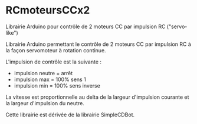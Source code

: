 RCmoteursCCx2
=============

Librairie Arduino pour contrôle de 2 moteurs CC par impulsion RC ("servo-like")

Librairie Arduino permettant le contrôle de 2 moteurs CC par impulsion RC à la façon servomoteur à rotation continue. 

L'impulsion de contrôle est la suivante : 
* impulsion neutre = arrêt
* impulsion max = 100% sens 1
* impulsion min = 100% sens inverse

La vitesse est proportionnelle au delta de la largeur d'impulsion courante et la largeur d'impulsion du neutre. 

Cette librairie est dérivée de la librairie SimpleCDBot. 
